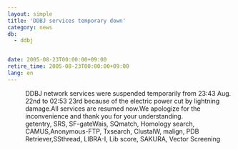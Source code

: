 ```yaml
---
layout: simple
title: 'DDBJ services temporary down'
category: news
db:
  - ddbj


date: 2005-08-23T00:00:00+09:00
retire_time: 2005-08-23T00:00:00+09:00
lang: en
---
```


<dd>DDBJ network services were suspended temporarily from 23:43 Aug. 22nd to 02:53 23rd because of the electric power cut by lightning damage.All services are resumed now.We apologize for the inconvenience and thank you for your understanding.
<dd>getentry, SRS, SF-gateWais, SQmatch, Homology search, CAMUS,Anonymous-FTP, Txsearch, ClustalW, malign, PDB Retriever,SSthread, LIBRA-I, Lib score, SAKURA, Vector Screening</dd>
</dd>
